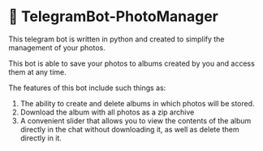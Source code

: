 # 📸 TelegramBot-PhotoManager

This telegram bot is written in python and created to simplify the management of your photos.

This bot is able to save your photos to albums created by you and access them at any time.

The features of this bot include such things as:

1. The ability to create and delete albums in which photos will be stored.
2. Download the album with all photos as a zip archive
3. A convenient slider that allows you to view the contents of the album directly in the chat without downloading it, as well as delete them directly in it.
